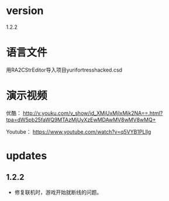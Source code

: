 # version
1.2.2

# 语言文件
用RA2CStrEditor导入项目yurifortresshacked.csd

# 演示视频
优酷： http://v.youku.com/v_show/id_XMjUxMjIxMjk2NA==.html?tpa=dW5pb25faWQ9MTAzMjUyXzEwMDAwMV8wMV8wMQ+

Youtube： https://www.youtube.com/watch?v=q5VYB1PLlIg

# updates

## 1.2.2
- 修复联机时，游戏开始就断线的问题。